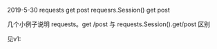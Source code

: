 2019-5-30
requests
        get post 
requesrs.Session()
        get post

几个小例子说明 requests。get /post 与 requests.Session().get/post 区别


见v1:
    